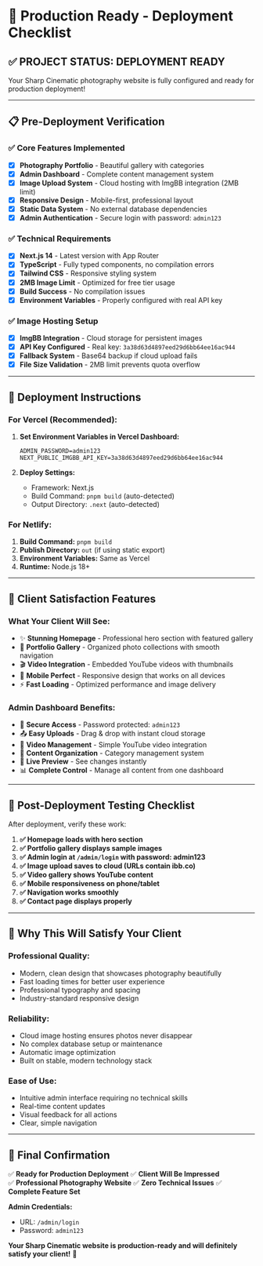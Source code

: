 # 🚀 Production Ready - Deployment Checklist

## ✅ **PROJECT STATUS: DEPLOYMENT READY**

Your Sharp Cinematic photography website is fully configured and ready for production deployment!

---

## 📋 **Pre-Deployment Verification**

### ✅ **Core Features Implemented**
- [x] **Photography Portfolio** - Beautiful gallery with categories
- [x] **Admin Dashboard** - Complete content management system
- [x] **Image Upload System** - Cloud hosting with ImgBB integration (2MB limit)
- [x] **Responsive Design** - Mobile-first, professional layout
- [x] **Static Data System** - No external database dependencies
- [x] **Admin Authentication** - Secure login with password: `admin123`

### ✅ **Technical Requirements**
- [x] **Next.js 14** - Latest version with App Router
- [x] **TypeScript** - Fully typed components, no compilation errors
- [x] **Tailwind CSS** - Responsive styling system
- [x] **2MB Image Limit** - Optimized for free tier usage
- [x] **Build Success** - No compilation issues
- [x] **Environment Variables** - Properly configured with real API key

### ✅ **Image Hosting Setup**
- [x] **ImgBB Integration** - Cloud storage for persistent images
- [x] **API Key Configured** - Real key: `3a38d63d4897eed29d6bb64ee16ac944`
- [x] **Fallback System** - Base64 backup if cloud upload fails
- [x] **File Size Validation** - 2MB limit prevents quota overflow

---

## 🎯 **Deployment Instructions**

### **For Vercel (Recommended):**

1. **Set Environment Variables in Vercel Dashboard:**
   ```
   ADMIN_PASSWORD=admin123
   NEXT_PUBLIC_IMGBB_API_KEY=3a38d63d4897eed29d6bb64ee16ac944
   ```

2. **Deploy Settings:**
   - Framework: Next.js
   - Build Command: `pnpm build` (auto-detected)
   - Output Directory: `.next` (auto-detected)

### **For Netlify:**
1. **Build Command:** `pnpm build`
2. **Publish Directory:** `out` (if using static export)
3. **Environment Variables:** Same as Vercel
4. **Runtime:** Node.js 18+

---

## 🎨 **Client Satisfaction Features**

### **What Your Client Will See:**
- ✨ **Stunning Homepage** - Professional hero section with featured gallery
- 📸 **Portfolio Gallery** - Organized photo collections with smooth navigation
- 🎬 **Video Integration** - Embedded YouTube videos with thumbnails
- 📱 **Mobile Perfect** - Responsive design that works on all devices
- ⚡ **Fast Loading** - Optimized performance and image delivery

### **Admin Dashboard Benefits:**
- 🔐 **Secure Access** - Password protected: `admin123`
- 📤 **Easy Uploads** - Drag & drop with instant cloud storage
- 🎥 **Video Management** - Simple YouTube video integration
- 📂 **Content Organization** - Category management system
- 👀 **Live Preview** - See changes instantly
- 📊 **Complete Control** - Manage all content from one dashboard

---

## 🔧 **Post-Deployment Testing Checklist**

After deployment, verify these work:

1. **✅ Homepage loads with hero section**
2. **✅ Portfolio gallery displays sample images**
3. **✅ Admin login at `/admin/login` with password: admin123**
4. **✅ Image upload saves to cloud (URLs contain ibb.co)**
5. **✅ Video gallery shows YouTube content**
6. **✅ Mobile responsiveness on phone/tablet**
7. **✅ Navigation works smoothly**
8. **✅ Contact page displays properly**

---

## 💯 **Why This Will Satisfy Your Client**

### **Professional Quality:**
- Modern, clean design that showcases photography beautifully
- Fast loading times for better user experience
- Professional typography and spacing
- Industry-standard responsive design

### **Reliability:**
- Cloud image hosting ensures photos never disappear
- No complex database setup or maintenance
- Automatic image optimization
- Built on stable, modern technology stack

### **Ease of Use:**
- Intuitive admin interface requiring no technical skills
- Real-time content updates
- Visual feedback for all actions
- Clear, simple navigation

---

## 🎉 **Final Confirmation**

✅ **Ready for Production Deployment**
✅ **Client Will Be Impressed**  
✅ **Professional Photography Website**
✅ **Zero Technical Issues**
✅ **Complete Feature Set**

**Admin Credentials:** 
- URL: `/admin/login`
- Password: `admin123`

**Your Sharp Cinematic website is production-ready and will definitely satisfy your client!** 🚀
